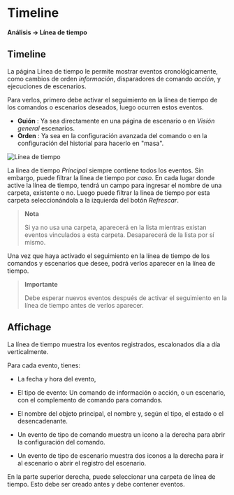 # Timeline
**Análisis → Línea de tiempo**

## Timeline

La página Línea de tiempo le permite mostrar eventos cronológicamente, como cambios de orden *información*, disparadores de comando *acción*, y ejecuciones de escenarios.

Para verlos, primero debe activar el seguimiento en la línea de tiempo de los comandos o escenarios deseados, luego ocurren estos eventos.

- **Guión** : Ya sea directamente en una página de escenario o en *Visión general* escenarios.
- **Orden** : Ya sea en la configuración avanzada del comando o en la configuración del historial para hacerlo en "masa".

![Línea de tiempo](images/timeline_intro.jpg)

La linea de tiempo *Principal* siempre contiene todos los eventos. Sin embargo, puede filtrar la línea de tiempo por *caso*. En cada lugar donde active la línea de tiempo, tendrá un campo para ingresar el nombre de una carpeta, existente o no.
Luego puede filtrar la línea de tiempo por esta carpeta seleccionándola a la izquierda del botón *Refrescar*.

> **Nota**
>
> Si ya no usa una carpeta, aparecerá en la lista mientras existan eventos vinculados a esta carpeta. Desaparecerá de la lista por sí mismo.

Una vez que haya activado el seguimiento en la línea de tiempo de los comandos y escenarios que desee, podrá verlos aparecer en la línea de tiempo.

> **Importante**
>
> Debe esperar nuevos eventos después de activar el seguimiento en la línea de tiempo antes de verlos aparecer.

## Affichage

La línea de tiempo muestra los eventos registrados, escalonados día a día verticalmente.

Para cada evento, tienes:

- La fecha y hora del evento,
- El tipo de evento: Un comando de información o acción, o un escenario, con el complemento de comando para comandos.
- El nombre del objeto principal, el nombre y, según el tipo, el estado o el desencadenante.

- Un evento de tipo de comando muestra un icono a la derecha para abrir la configuración del comando.
- Un evento de tipo de escenario muestra dos iconos a la derecha para ir al escenario o abrir el registro del escenario.

En la parte superior derecha, puede seleccionar una carpeta de línea de tiempo. Esto debe ser creado antes y debe contener eventos.
